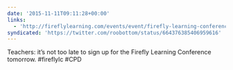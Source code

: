 ```yaml
---
date: '2015-11-11T09:11:28+00:00'
links:
  - 'http://fireflylearning.com/events/event/firefly-learning-conference-2015'
syndicated: 'https://twitter.com/roobottom/status/664376385406959616'
---
```

Teachers: it’s not too late to sign up for the Firefly Learning Conference tomorrow.  #fireflylc #CPD
